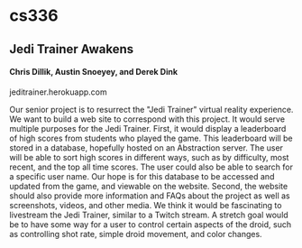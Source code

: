 # cs336

## Jedi Trainer Awakens ##

#### Chris Dillik, Austin Snoeyey, and Derek Dink ####

jeditrainer.herokuapp.com

Our senior project is to resurrect the "Jedi Trainer" virtual reality experience. We want to build a web site to correspond with this project. It would serve multiple purposes for the Jedi Trainer. First, it would display a leaderboard of high scores from students who played the game. This leaderboard will be stored in a database, hopefully hosted on an Abstraction server. The user will be able to sort high scores in different ways, such as by difficulty, most recent, and the top all time scores. The user could also be able to search for a specific user name. Our hope is for this database to be accessed and updated from the game, and viewable on the website. Second, the website should also provide more information and FAQs about the project as well as screenshots, videos, and other media. We think it would be fascinating to livestream the Jedi Trainer, similar to a Twitch stream. A stretch goal would be to have some way for a user to control certain aspects of the droid, such as controlling shot rate, simple droid movement, and color changes.
